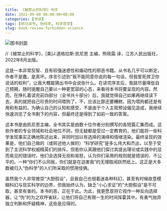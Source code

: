 ```yaml
---
title: 《被禁止的科学》书评
date: 2022-09-08 08:00:00+08:00
categories: [书评]
tags: [响马读书, 伪科学, 科学哲学]
slug: book-review-forbidden-science
---
```


<div class="p-3 text-center">
  <img class="img-fluid" src="/uploads/2022/0908/book-cover.png" alt="图书封面" style="max-width:400px; max-height:400px;">
</div>

 //《被禁止的科学》，[美]J.道格拉斯·凯尼恩 主编，熊晓霜 译，江苏人民出版社，2022年8月出版。

这是一本非常反智、且有较强迷惑性和煽动性的邪恶书籍。从书名几乎可以断定，作者不是蠢，是真坏。序言引述到“我不能同意你说的每一句话，但我誓死捍卫你说话的权利”，让我大概能猜出书中会说些什么。在读完序言后，我就尽量降低自己预期，随时提醒自己要以一种更宽容的心态，来看待本书将要呈现的内容。然而，在挣扎着读完前四部分（全书共十部分）后，我就觉得自己如果再继续读下去，真的就把自己珍贵的时间喂狗了，不，应该比那还要糟糕，因为喂狗都还是有用和有益的。为确认自己的认知和感受，不是由于个人主观预设偏见造成，我继续快速浏览了全书剩下的内容，但最终还是得到了如前一致的答案。

这本书是由凯尼恩主编，全书其实是由数十位作者分别撰写的各短篇汇集而成。这些作者的专业领域和社会地位不同，但无疑都是受过一定教育的，他们能将一些科学发现事实正确地陈述出来，并同时加以有选择的演绎和情绪渲染。最终呈现的效果是，他们自己做的（或转述他人做的）“科学研究”是多么伟大和杰出，以至于受到了主流科学权威精英们的排斥。但若你认真跟他们探讨其提出理论或实践中的显而易见的错误时，他们会选择无视和易怒，认为你们采用的规则就是错误的、不公平的。一种“你们不认同我，你们就是在迫害我”的无理取闹跃然纸上。这正是大多数被归入“伪科学”的人们所采取的惯用伎俩。

虽然我个人非常推崇“大胆假设”，且我自己也很着迷各种科幻，甚至有时候故意模糊科幻与现实科学的边界，但我始终认为，缺乏“小心求证”的“大胆假设”是不可取，甚至有害的。本书的恶，正在于此。为此，我更愿意将它视作一种反向选择器，让“伪”的为之欢呼雀跃，让他们将自己有限一生的时间挥霍其中。有勇气抛弃独立判断和怀疑精神，这些是应得的。
